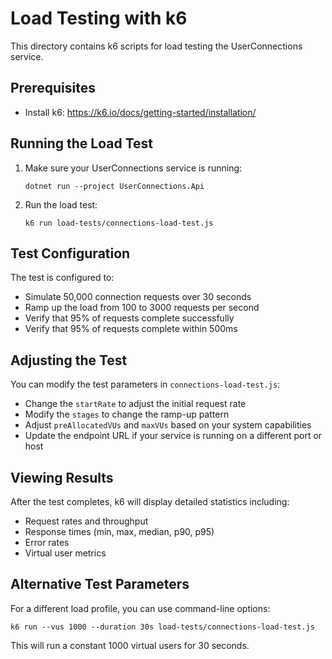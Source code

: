 # Load Testing with k6

This directory contains k6 scripts for load testing the UserConnections service.

## Prerequisites

- Install k6: https://k6.io/docs/getting-started/installation/

## Running the Load Test

1. Make sure your UserConnections service is running:
   ```
   dotnet run --project UserConnections.Api
   ```

2. Run the load test:
   ```
   k6 run load-tests/connections-load-test.js
   ```

## Test Configuration

The test is configured to:

- Simulate 50,000 connection requests over 30 seconds
- Ramp up the load from 100 to 3000 requests per second
- Verify that 95% of requests complete successfully
- Verify that 95% of requests complete within 500ms

## Adjusting the Test

You can modify the test parameters in `connections-load-test.js`:

- Change the `startRate` to adjust the initial request rate
- Modify the `stages` to change the ramp-up pattern
- Adjust `preAllocatedVUs` and `maxVUs` based on your system capabilities
- Update the endpoint URL if your service is running on a different port or host

## Viewing Results

After the test completes, k6 will display detailed statistics including:

- Request rates and throughput
- Response times (min, max, median, p90, p95)
- Error rates
- Virtual user metrics

## Alternative Test Parameters

For a different load profile, you can use command-line options:

```
k6 run --vus 1000 --duration 30s load-tests/connections-load-test.js
```

This will run a constant 1000 virtual users for 30 seconds. 